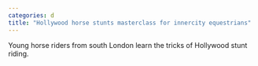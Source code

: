 ```yaml
---
categories: d
title: "Hollywood horse stunts masterclass for innercity equestrians"
---
```

Young horse riders from south London learn the tricks of Hollywood stunt riding.